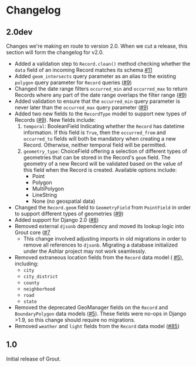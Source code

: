 # Changelog

## 2.0dev

Changes we're making en route to version 2.0. When we cut a release, this
section will form the changelog for v2.0.

- Added a validation step to `Record.clean()` method checking whether the `data`
  field of an incoming Record matches its schema [#11](https://github.com/azavea/grout/pull/11)
- Added `geom_intersects` query parameter as an alias to the existing `polygon`
  query parameter for `Record` queries ([#9](https://github.com/azavea/grout/pull/9))
- Changed the date range filters `occurred_min` and `occurred_max` to return
  Records where any part of the date range overlaps the filter range
  ([#9](https://github.com/azavea/grout/pull/9))
- Added validation to ensure that the `occurred_min` query parameter is never later
  than the `occurred_max` query parameter ([#9](https://github.com/azavea/grout/pull/9))
- Added two new fields to the `RecordType` model to support new types of
  Records ([#9](https://github.com/azavea/grout/pull/9)). New fields include:
    1. `temporal`: BooleanField Indicating whether the `Record` has datetime information. If
       this field is `True`, then the `occurred_from` and `occurred_to` fields
       will both be mandatory when creating a new Record. Otherwise, neither
       temporal field will be permitted.
    2. `geometry_type`: ChoiceField offering a selection of different types of
       geometries that can be stored in the Record's `geom` field. The geometry
       of a new Record will be validated based on the value of this field when the Record is
       created. Available options include:
          - Point
          - Polygon
          - MultiPolygon
          - LineString
          - None (no geospatial data)
- Changed the `Record.geom` field to `GeometryField` from `PointField` in order
  to support different types of geometries ([#9](https://github.com/azavea/grout/pull/9))
- Added support for Django 2.0 ([#8](https://github.com/azavea/grout/pull/8))
- Removed external `djsonb` dependency and moved its lookup logic into
  Grout core ([#7](https://github.com/azavea/grout/pull/7)
    - This change involved adjusting imports in old migrations in order to
      remove all references to `djsonb`. Migrating a database initialized under
      the Ashlar project may not work seamlessly.
- Removed extraneous location fields from the `Record` data model (
  [#5](https://github.com/azavea/grout/pull/5)), including:
    - `city`
    - `city_district`
    - `county`
    - `neighborhood`
    - `road`
    - `state`
- Removed the deprecated GeoManager fields on the `Record` and `BoundaryPolygon`
  data models ([#5](https://github.com/azavea/grout/pull/5)). These fields were
  no-ops in Django >1.9, so this change should require no migrations.
- Removed `weather` and `light` fields from the `Record` data model
  ([#85](https://github.com/azavea/ashlar/pull/85))

## 1.0 

Initial release of Grout.
